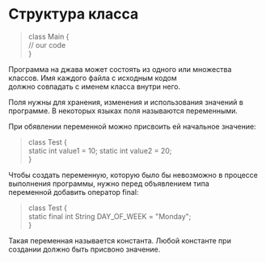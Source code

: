 # Структура класса

> class Main {  
> // our code  
> }

Программа на джава может состоять из одного или множества классов. Имя каждого файла с исходным кодом  
должно совпадать с именем класса внутри него.

Поля нужны для хранения, изменения и использования значений в программе. В некоторых языках поля называются переменными.

При обявлении переменной можно присвоить ей начальное значение:

>class Test {  
>static int value1 = 10;
>static int value2 = 20;  
>}

Чтобы создать переменную, которую было бы невозможно в процессе выполнения программы, нужно перед объявлением типа  
переменной добавить оператор final:  

>class Test {  
>static final int String DAY_OF_WEEK = "Monday";  
>}  

Такая переменная называется константа. Любой константе при создании должно быть присвоно значение.  
